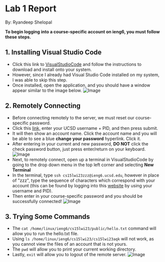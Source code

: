 # Lab 1 Report

By: Ryandeep Shelopal

**To begin logging into a course-specific account on ieng6, you must follow these steps.**

## 1. Installing Visual Studio Code

* Click this link to [VisualStudioCode](https://code.visualstudio.com/) and follow the instructions to download and install onto your system.
* However, since I already had Visual Studio Code installed on my system, I was able to skip this step.
* Once installed, open the application, and you should have a window appear similar to the image below. ![Image](https://user-images.githubusercontent.com/122515834/212444711-a063c917-d04c-4474-8c6d-d4582d8d6b56.png)

## 2. Remotely Connecting

* Before connecting remotely to the server, we must reset our course-specific password.
* Click this [link,](https://sdacs.ucsd.edu/~icc/index.php) enter your UCSD username + PID, and then press submit. 
* It will then show an account name. Click the account name and you will be able to see a blue **change your password** hyperlink. Click it.
* After entering in your current and new password, **DO NOT** click the check password button, just press enter/return on your keyboard.
![Image](https://user-images.githubusercontent.com/122515834/212577068-d36369df-55fa-4fc8-8ac7-c157678729cf.png)
* Next, to remotely connect, open up a terminal in VisualStudioCode by going to the drop down menu in the top left corner and selecting **New Terminal**
* In the terminal, type `ssh cs15lwi23zzz@ieng6.ucsd.edu`, however in place of "zzz", type the sequence of characters which correspond with your account (this can be found by logging into this [website](https://sdacs.ucsd.edu/~icc/index.php) by using your username and PID).
* Then enter in your course-specific password and you should be successfully connected!
![Image](https://user-images.githubusercontent.com/122515834/212579401-fcfa646c-eae4-45ff-8f3a-fae59179f523.png)


## 3. Trying Some Commands

* The `cat /home/linux/ieng6/cs15lwi23/public/hello.txt` command will allow you to run the hello.txt file.
* Using `ls /home/linux/ieng6/cs15lwi23/cs15lwi23aqk` will not work, as you cannot view the files of an account that is not yours.
* The `pwd` will allow you to print your current working directory.
* Lastly, `exit` will allow you to logout of the remote server.
![Image](https://user-images.githubusercontent.com/122515834/212580421-ca04a507-5ca1-4315-9c1a-fc3cd36d060a.png)
